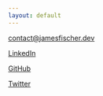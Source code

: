 ```yaml
---
layout: default
---
```


[contact@jamesfischer.dev](mailto:contact@jamesfischer.dev)

[LinkedIn](https://www.linkedin.com/in/jamesfischer-dev/)

[GitHub](https://github.com/jamesfischer8)

[Twitter](https://x.com/jamesfischer)

